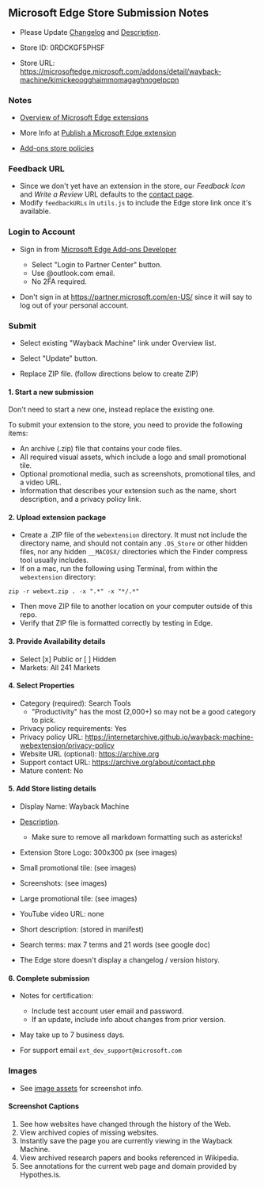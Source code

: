 ## Microsoft Edge Store Submission Notes

- Please Update [Changelog](../changelog.md) and [Description](../description.md).

- Store ID: 0RDCKGF5PHSF
- Store URL: https://microsoftedge.microsoft.com/addons/detail/wayback-machine/kjmickeoogghaimmomagaghnogelpcpn


### Notes

- [Overview of Microsoft Edge extensions](https://docs.microsoft.com/en-us/microsoft-edge/extensions-chromium/)

- More Info at [Publish a Microsoft Edge extension](https://docs.microsoft.com/en-us/microsoft-edge/extensions-chromium/publish/publish-extension)

- [Add-ons store policies](https://docs.microsoft.com/en-us/microsoft-edge/extensions-chromium/store-policies/developer-policies)


### Feedback URL

- Since we don't yet have an extension in the store, our *Feedback Icon* and *Write a Review* URL defaults to the [contact page](https://archive.org/about/contact.php).
- Modify `feedbackURLs` in `utils.js` to include the Edge store link once it's available.


### Login to Account

- Sign in from [Microsoft Edge Add-ons Developer](https://developer.microsoft.com/en-us/microsoft-edge/extensions/)
  - Select "Login to Partner Center" button.
  - Use @outlook.com email.
  - No 2FA required.

- Don't sign in at https://partner.microsoft.com/en-US/ since it will say to log out of your personal account.

### Submit

- Select existing "Wayback Machine" link under Overview list.

- Select "Update" button.

- Replace ZIP file. (follow directions below to create ZIP)


#### 1. Start a new submission

Don't need to start a new one, instead replace the existing one.

To submit your extension to the store, you need to provide the following items:

- An archive (.zip) file that contains your code files.
- All required visual assets, which include a logo and small promotional tile.
- Optional promotional media, such as screenshots, promotional tiles, and a video URL.
- Information that describes your extension such as the name, short description, and a privacy policy link.

#### 2. Upload extension package

- Create a .ZIP file of the `webextension` directory. It must not include the directory name, and should not contain any `.DS_Store` or other hidden files, nor any hidden `__MACOSX/` directories which the Finder compress tool usually includes.
- If on a mac, run the following using Terminal, from within the `webextension` directory:
```
zip -r webext.zip . -x ".*" -x "*/.*"
```
- Then move ZIP file to another location on your computer outside of this repo.
- Verify that ZIP file is formatted correctly by testing in Edge.


#### 3. Provide Availability details

- Select [x] Public or [ ] Hidden
- Markets: All 241 Markets


#### 4. Select Properties

- Category (required): Search Tools
  - "Productivity" has the most (2,000+) so may not be a good category to pick.
- Privacy policy requirements: Yes
- Privacy policy URL: https://internetarchive.github.io/wayback-machine-webextension/privacy-policy
- Website URL (optional): https://archive.org
- Support contact URL: https://archive.org/about/contact.php
- Mature content: No


#### 5. Add Store listing details

- Display Name: Wayback Machine
- [Description](../description.md).
  - Make sure to remove all markdown formatting such as astericks!
- Extension Store Logo: 300x300 px (see images)
- Small promotional tile: (see images)
- Screenshots: (see images)
- Large promotional tile: (see images)
- YouTube video URL: none
- Short description: (stored in manifest)
- Search terms: max 7 terms and 21 words (see google doc)

- The Edge store doesn't display a changelog / version history.


#### 6. Complete submission

- Notes for certification:
  - Include test account user email and password.
  - If an update, include info about changes from prior version.

- May take up to 7 business days.
- For support email `ext_dev_support@microsoft.com`


### Images

- See [image assets](image-assets.md) for screenshot info.


#### Screenshot Captions

1. See how websites have changed through the history of the Web.
2. View archived copies of missing websites.
3. Instantly save the page you are currently viewing in the Wayback Machine.
4. View archived research papers and books referenced in Wikipedia.
5. See annotations for the current web page and domain provided by Hypothes.is.
